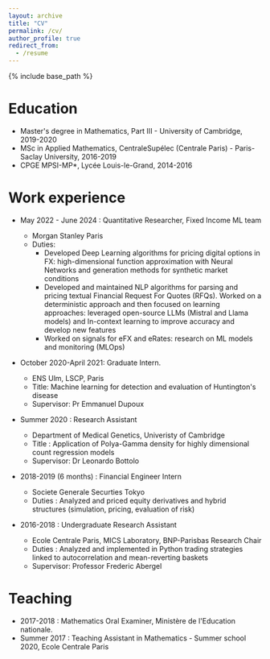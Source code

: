 ```yaml
---
layout: archive
title: "CV"
permalink: /cv/
author_profile: true
redirect_from:
  - /resume
---
```


{% include base_path %}

Education
======
* Master's degree in Mathematics, Part III - University of Cambridge, 2019-2020
* MSc in Applied Mathematics, CentraleSupélec (Centrale Paris) - Paris-Saclay University, 2016-2019
* CPGE MPSI-MP*, Lycée Louis-le-Grand, 2014-2016 

Work experience
======
* May 2022 - June 2024 : Quantitative Researcher, Fixed Income ML team
  * Morgan Stanley Paris
  * Duties:
    *  Developed Deep Learning algorithms for pricing digital options in FX: high-dimensional function approximation with Neural
    Networks and generation methods for synthetic market conditions
    * Developed and maintained NLP algorithms for parsing and pricing textual Financial Request For Quotes (RFQs).
    Worked on a deterministic approach and then focused on learning approaches: leveraged open-source LLMs (Mistral and
    Llama models) and In-context learning to improve accuracy and develop new features
    * Worked on signals for eFX and eRates: research on ML models and monitoring (MLOps)

    
* October 2020-April 2021: Graduate Intern. 
  * ENS Ulm, LSCP, Paris
  * Title:  Machine learning for detection and evaluation of Huntington's disease
  * Supervisor: Pr Emmanuel Dupoux

* Summer 2020 : Research Assistant
  * Department of Medical Genetics, Univeristy of Cambridge 
  * Title : Application of Polya-Gamma density for highly dimensional count regression models
  * Supervisor: Dr Leonardo Bottolo
  
* 2018-2019 (6 months) : Financial Engineer Intern 
  * Societe Generale Securties Tokyo
  * Duties : Analyzed and priced equity derivatives and hybrid structures (simulation, pricing, evaluation of risk)

* 2016-2018 : Undergraduate Research Assistant
  * Ecole Centrale Paris, MICS Laboratory, BNP-Parisbas Research Chair
  * Duties : Analyzed and implemented in Python trading strategies linked to autocorrelation and mean-reverting baskets
  * Supervisor: Professor Frederic Abergel 
  
Teaching
======
* 2017-2018 : Mathematics Oral Examiner, Ministère de l'Education nationale.
* Summer 2017 : Teaching Assistant in Mathematics - Summer school 2020, Ecole Centrale Paris


  
